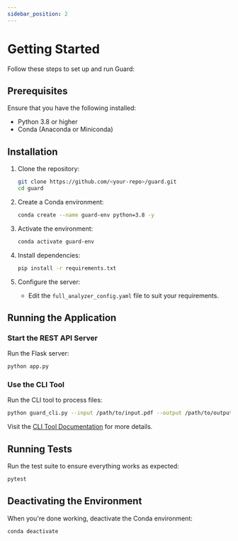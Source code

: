 ```yaml
---
sidebar_position: 2
---
```


# Getting Started

Follow these steps to set up and run Guard:

## Prerequisites

Ensure that you have the following installed:
- Python 3.8 or higher
- Conda (Anaconda or Miniconda)

## Installation

1. Clone the repository:
   ```bash
   git clone https://github.com/<your-repo>/guard.git
   cd guard
   ```

2. Create a Conda environment:
   ```bash
   conda create --name guard-env python=3.8 -y
   ```

3. Activate the environment:
   ```bash
   conda activate guard-env
   ```

4. Install dependencies:
   ```bash
   pip install -r requirements.txt
   ```

5. Configure the server:
   - Edit the `full_analyzer_config.yaml` file to suit your requirements.

## Running the Application

### Start the REST API Server
Run the Flask server:
```bash
python app.py
```

### Use the CLI Tool
Run the CLI tool to process files:
```bash
python guard_cli.py --input /path/to/input.pdf --output /path/to/output
```

Visit the [CLI Tool Documentation](cli-tool.md) for more details.

## Running Tests

Run the test suite to ensure everything works as expected:
```bash
pytest
```

## Deactivating the Environment
When you're done working, deactivate the Conda environment:
```bash
conda deactivate
```